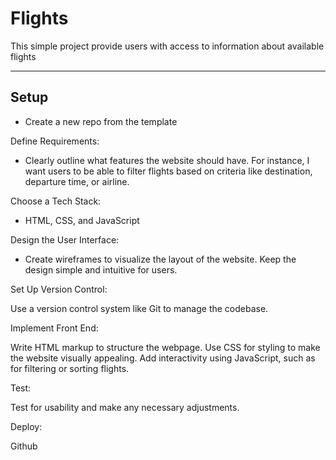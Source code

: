 # Flights

This simple project provide users with access to information about available
flights

---

## Setup

- Create a new repo from the template

Define Requirements:

- Clearly outline what features the website should have. For instance, I want
  users to be able to filter flights based on criteria like destination,
  departure time, or airline.

Choose a Tech Stack:

- HTML, CSS, and JavaScript

Design the User Interface:

- Create wireframes to visualize the layout of the website. Keep the design
  simple and intuitive for users.

Set Up Version Control:

Use a version control system like Git to manage the codebase.

Implement Front End:

Write HTML markup to structure the webpage. Use CSS for styling to make the
website visually appealing. Add interactivity using JavaScript, such as for
filtering or sorting flights.

Test:

Test for usability and make any necessary adjustments.

Deploy:

Github
